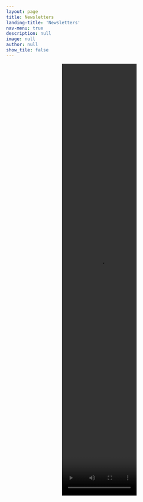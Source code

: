 ```yaml
---
layout: page
title: Newsletters
landing-title: 'Newsletters'
nav-menu: true
description: null
image: null
author: null
show_tile: false
---
```



<p align="center">
    <video width="40%" height="30%" src="assets/videos/Newletter2021.mp4"><br/>
</p>
